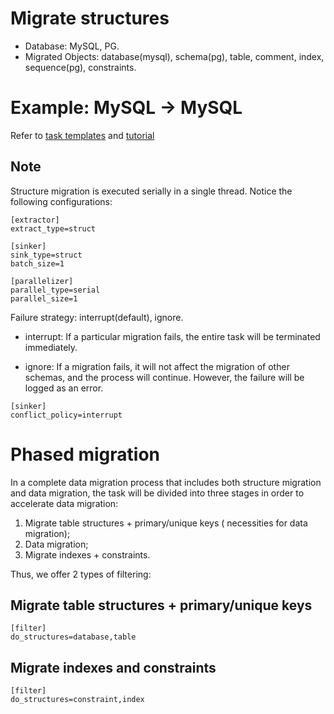 # Migrate structures

- Database: MySQL, PG.
- Migrated Objects: database(mysql), schema(pg), table, comment, index, sequence(pg), constraints.

# Example: MySQL -> MySQL

Refer to [task templates](../../templates/mysql_to_mysql.md) and [tutorial](../tutorial/mysql_to_mysql.md)

## Note

Structure migration is executed serially in a single thread. Notice the following configurations:

```
[extractor]
extract_type=struct

[sinker]
sink_type=struct
batch_size=1

[parallelizer]
parallel_type=serial
parallel_size=1
```

Failure strategy: interrupt(default), ignore.

- interrupt: If a particular migration fails, the entire task will be terminated immediately.

- ignore: If a migration fails, it will not affect the migration of other schemas, and the process will continue. However, the failure will be logged as an error.

```
[sinker]
conflict_policy=interrupt
```

# Phased migration

In a complete data migration process that includes both structure migration and data migration, the task will be divided into three stages in order to accelerate data migration:
1. Migrate table structures + primary/unique keys ( necessities for data migration);
2. Data migration;
3. Migrate indexes + constraints.

Thus, we offer 2 types of filtering:

## Migrate table structures + primary/unique keys
```
[filter]
do_structures=database,table
```

## Migrate indexes and constraints
```
[filter]
do_structures=constraint,index
```